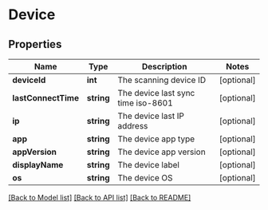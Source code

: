 # Device

## Properties
Name | Type | Description | Notes
------------ | ------------- | ------------- | -------------
**deviceId** | **int** | The scanning device ID | [optional] 
**lastConnectTime** | **string** | The device last sync time iso-8601 | [optional] 
**ip** | **string** | The device last IP address | [optional] 
**app** | **string** | The device app type | [optional] 
**appVersion** | **string** | The device app version | [optional] 
**displayName** | **string** | The device label | [optional] 
**os** | **string** | The device OS | [optional] 

[[Back to Model list]](../README.md#documentation-for-models) [[Back to API list]](../README.md#documentation-for-api-endpoints) [[Back to README]](../README.md)

